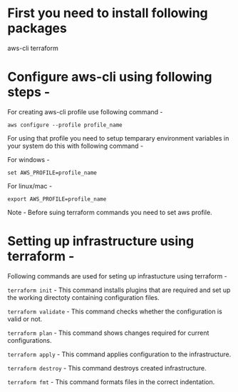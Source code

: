 # First you need to install following packages

aws-cli
terraform

# Configure aws-cli using following steps -

For creating aws-cli profile use following command -

`aws configure --profile profile_name`

For using that profile you need to setup temparary environment variables in your system do this with following command -

For windows -

`set AWS_PROFILE=profile_name`

For linux/mac -

`export AWS_PROFILE=profile_name`

Note - Before suing terraform commands you need to set aws profile.

# Setting up infrastructure using terraform -

Following commands are used for seting up infrastucture using terraform -

`terraform init` - This command installs plugins that are required and set up the working directoty containing configuration files.

`terraform validate` - This command checks whether the configuration is valid or not.

`terraform plan` - This command shows changes required for current configurations.

`terraform apply` - This command applies configuration to the infrastructure.

`terraform destroy` - This command destroys created infrastructure.

`terraform fmt` - This command formats files in the correct indentation.
